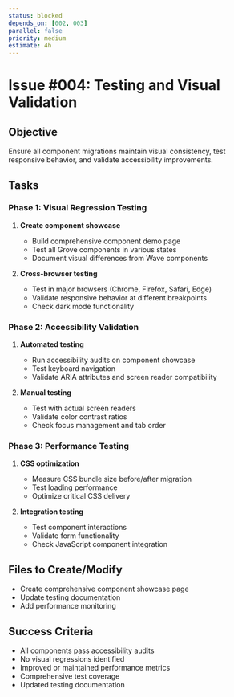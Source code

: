 ```yaml
---
status: blocked
depends_on: [002, 003]
parallel: false
priority: medium
estimate: 4h
---
```


# Issue #004: Testing and Visual Validation

## Objective
Ensure all component migrations maintain visual consistency, test responsive behavior, and validate accessibility improvements.

## Tasks

### Phase 1: Visual Regression Testing
1. **Create component showcase**
   - Build comprehensive component demo page
   - Test all Grove components in various states
   - Document visual differences from Wave components

2. **Cross-browser testing**
   - Test in major browsers (Chrome, Firefox, Safari, Edge)
   - Validate responsive behavior at different breakpoints
   - Check dark mode functionality

### Phase 2: Accessibility Validation
1. **Automated testing**
   - Run accessibility audits on component showcase
   - Test keyboard navigation
   - Validate ARIA attributes and screen reader compatibility

2. **Manual testing**
   - Test with actual screen readers
   - Validate color contrast ratios
   - Check focus management and tab order

### Phase 3: Performance Testing
1. **CSS optimization**
   - Measure CSS bundle size before/after migration
   - Test loading performance
   - Optimize critical CSS delivery

2. **Integration testing**
   - Test component interactions
   - Validate form functionality
   - Check JavaScript component integration

## Files to Create/Modify
- Create comprehensive component showcase page
- Update testing documentation
- Add performance monitoring

## Success Criteria
- All components pass accessibility audits
- No visual regressions identified
- Improved or maintained performance metrics
- Comprehensive test coverage
- Updated testing documentation